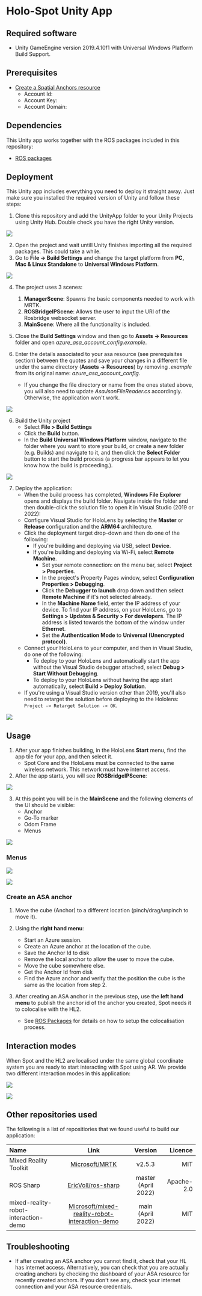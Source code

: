 # Holo-Spot Unity App

## Required software 

* Unity GameEngine version 2019.4.10f1 with Universal Windows Platform Build Support.

## Prerequisites

* [Create a Spatial Anchors resource](https://docs.microsoft.com/en-us/azure/spatial-anchors/quickstarts/get-started-unity-hololens?tabs=azure-portal#create-a-spatial-anchors-resource)
    * Account Id:
    * Account Key:
    * Account Domain:

## Dependencies

This Unity app works together with the ROS packages included in this repository:

* [ROS packages](../ROSPackages/README.md)

## Deployment

This Unity app includes everything you need to deploy it straight away. Just make sure you installed the required version of Unity and follow these steps:

1. Clone this repository and add the UnityApp folder to your Unity Projects using Unity Hub. Double check you have the right Unity version.

![](../media/step1.JPG)

2. Open the project and wait untill Unity finishes importing all the required packages. This could take a while.
3. Go to **File -> Build Settings** and change the target platform from **PC, Mac & Linux Standalone** to **Universal Windows Platform**.

![](../media/step3.JPG)

4. The project uses 3 scenes:

    1. **ManagerScene**: Spawns the basic components needed to work with MRTK.
    2. **ROSBridgeIPScene**: Allows the user to input the URI of the Rosbridge websocket server.
    3. **MainScene**: Where all the functionality is included.

4. Close the **Build Settings** window and then go to **Assets -> Resources** folder and open *azure_asa_account_config.example*.
5. Enter the details associated to your asa resource (see prerequisites section) between the quotes and save your changes in a different file under the same directory (**Assets -> Resources**) by removing *.example* from its original name: *azure_asa_account_config*.
    * If you change the file directory or name from the ones stated above, you will also need to update *AsaJsonFileReader.cs* accordingly. Otherwise, the application won't work.

![](../media/step5.JPG)

6. Build the Unity project
    * Select **File > Build Settings**
    * Click the **Build** button.
    * In the **Build Universal Windows Platform** window, navigate to the folder where you want to store your build, or create a new folder (e.g. Builds) and navigate to it, and then click the **Select Folder** button to start the build process (a progress bar appears to let you know how the build is proceeding.).

![](../media/step6.JPG)

7. Deploy the application:
    * When the build process has completed, **Windows File Explorer** opens and displays the build folder. Navigate inside the folder and then double-click the solution file to open it in Visual Studio (2019 or 2022):
    * Configure Visual Studio for HoloLens by selecting the **Master** or **Release** configuration and the **ARM64** architecture.
    * Click the deployment target drop-down and then do one of the following:
        * If you're building and deploying via USB, select **Device**.
        * If you're building and deploying via Wi-Fi, select **Remote Machine**.
            * Set your remote connection: on the menu bar, select **Project > Properties**.
            * In the project's Property Pages window, select **Configuration Properties > Debugging**.
            * Click the **Debugger to launch** drop down and then select **Remote Machine** if it's not selected already.
            * In the **Machine Name** field, enter the IP address of your device. To find your IP address, on your HoloLens, go to **Settings > Updates & Security > For developers**. The IP address is listed towards the bottom of the window under **Ethernet**.
            * Set the **Authentication Mode** to **Universal (Unencrypted protocol)**.
    * Connect your HoloLens to your computer, and then in Visual Studio, do one of the following:
        * To deploy to your HoloLens and automatically start the app without the Visual Studio debugger attached, select **Debug > Start Without Debugging**.
        * To deploy to your HoloLens without having the app start automatically, select **Build > Deploy Solution**.
    * If you're using a Visual Studio version other than 2019, you'll also need to retarget the solution before deploying to the Hololens: `Project -> Retarget Solution -> OK`.

![](../media/step7.JPG)

## Usage

1. After your app finishes building, in the HoloLens **Start** menu, find the app tile for your app, and then select it.
    * Spot Core and the HoloLens must be connected to the same wireless network. This network must have internet access.
2. After the app starts, you will see **ROSBridgeIPScene**:

![](../media/ROSBridgeIPScene.png)

3. At this point you will be in the **MainScene** and the following elements of the UI should be visible:
    * Anchor
    * Go-To marker 
    * Odom Frame
    * Menus

![](../media/Visible%20Objects.png)

### Menus

![](../media/Right%20Hand%20Menu.png)

![](../media/Left%20Hand%20Menu.png)

### Create an ASA anchor

1. Move the cube (Anchor) to a different location (pinch/drag/unpinch to move it).
2. Using the **right hand menu**:
    * Start an Azure session.
    * Create an Azure anchor at the location of the cube.
    * Save the Anchor Id to disk
    * Remove the local anchor to allow the user to move the cube.
    * Move the cube somewhere else.
    * Get the Anchor Id from disk
    * Find the Azure anchor and verify that the position the cube is the same as the location from step 2.

3. After creating an ASA anchor in the previous step, use the **left hand menu** to publish the anchor id of the anchor you created, Spot needs it to colocalise with the HL2.
    * See [ROS Packages](../ROSPackages/README.md) for details on how to setup the colocalisation process.

## Interaction modes

When Spot and the HL2 are localised under the same global coordinate system you are ready to start interacting with Spot using AR. We provide two different interaction modes in this application:

![](../media/goto.gif)

![](../media/follow.gif)

## Other repositories used

The following is a list of repositiories that we found useful to build our application:

|Name     | Link     | Version    | Licence     |
| :------------- | :----------: | :----------: | ---------: |
| Mixed Reality Toolkit | [Microsoft/MRTK](https://github.com/microsoft/MixedRealityToolkit-Unity/releases/tag/v2.5.3) | v2.5.3 | MIT |
| ROS Sharp | [EricVoll/ros-sharp](https://github.com/EricVoll/ros-sharp) | master (April 2022) | Apache-2.0| 
| mixed-reality-robot-interaction-demo |  [Microsoft/mixed-reality-robot-interaction-demo](https://github.com/microsoft/mixed-reality-robot-interaction-demo) | main (April 2022) | MIT |

## Troubleshooting

* If after creating an ASA anchor you cannot find it, check that your HL has internet access. Alternatively, you can check that you are actually creating anchors by checking the dashboard of your ASA resource for recently created anchors. If you don't see any, check your internet connection and your ASA resource credentials.